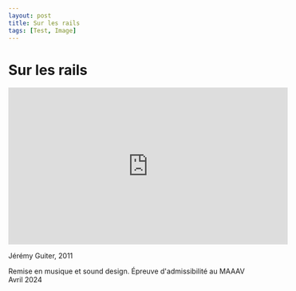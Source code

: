 ```yaml
---
layout: post
title: Sur les rails
tags: [Test, Image]
---
```


# Sur les rails

<iframe width="560" height="315" src="https://www.youtube.com/embed/KW6xvPEWSiM?si=2Qg101ejqI1KOVby" title="YouTube video player" frameborder="0" allow="accelerometer; autoplay; clipboard-write; encrypted-media; gyroscope; picture-in-picture; web-share" referrerpolicy="strict-origin-when-cross-origin" allowfullscreen></iframe>

Jérémy Guiter, 2011

Remise en musique et sound design. Épreuve d'admissibilité au MAAAV  
Avril 2024
